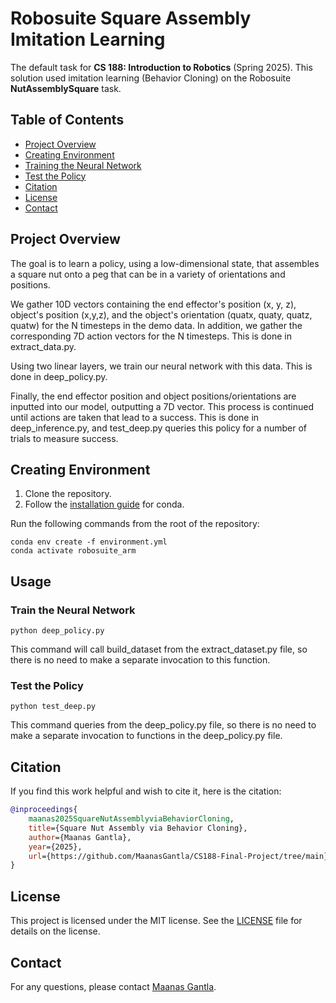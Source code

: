 # Robosuite Square Assembly Imitation Learning

The default task for **CS 188: Introduction to Robotics** (Spring 2025). This solution used imitation learning (Behavior Cloning) on the Robosuite **NutAssemblySquare** task.


## Table of Contents
- [Project Overview](#project-overview)
- [Creating Environment](#creating-environment)
- [Training the Neural Network](#train-the-neural-network)
- [Test the Policy](#test-the-policy)
- [Citation](#citation)
- [License](#license)
- [Contact](#contact)

## Project Overview

The goal is to learn a policy, using a low-dimensional state, that assembles a square nut onto a peg that 
can be in a variety of orientations and positions.

We gather 10D vectors containing the end effector's position (x, y, z), object's position (x,y,z), and the object's orientation
(quatx, quaty, quatz, quatw) for the N timesteps in the demo data. In addition, we gather the corresponding 7D action vectors for the N timesteps. This is done in extract_data.py.

Using two linear layers, we train our neural network with this data. This is done in deep_policy.py.

Finally, the end effector position and object positions/orientations are inputted into our model, outputting a 7D vector. This process is continued until actions are taken that lead to a success. This is done in deep_inference.py, and test_deep.py queries this policy for a number of trials to measure success.

## Creating Environment
1. Clone the repository.
2. Follow the [installation guide](https://docs.conda.io/projects/conda/en/latest/user-guide/install/index.html) for conda.

Run the following commands from the root of the repository:
```
conda env create -f environment.yml
conda activate robosuite_arm
```

## Usage

### Train the Neural Network
```
python deep_policy.py
```
This command will call build_dataset from the extract_dataset.py file, so there is no need
to make a separate invocation to this function.

### Test the Policy
```
python test_deep.py
```

This command queries from the deep_policy.py file, so there is no need to make a separate invocation
to functions in the deep_policy.py file.


## Citation
If you find this work helpful and wish to cite it, here is the citation:

```bibtex
@inproceedings{
    maanas2025SquareNutAssemblyviaBehaviorCloning,
    title={Square Nut Assembly via Behavior Cloning},
    author={Maanas Gantla},
    year={2025},
    url={https://github.com/MaanasGantla/CS188-Final-Project/tree/main}
}
```



## License
This project is licensed under the MIT license. See the [LICENSE](LICENSE) file for details on the license.


## Contact
For any questions, please contact [Maanas Gantla](mailto:gantlamr@gmail.com).
